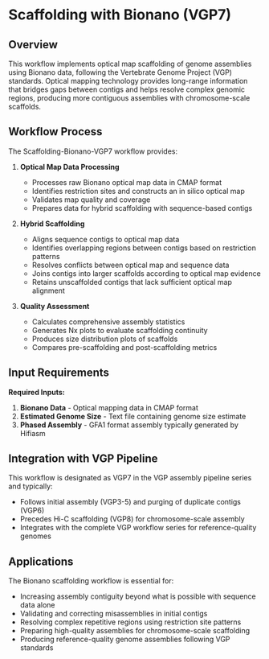# Scaffolding with Bionano (VGP7)

## Overview

This workflow implements optical map scaffolding of genome assemblies using Bionano data, following the Vertebrate Genome Project (VGP) standards. Optical mapping technology provides long-range information that bridges gaps between contigs and helps resolve complex genomic regions, producing more contiguous assemblies with chromosome-scale scaffolds.

## Workflow Process

The Scaffolding-Bionano-VGP7 workflow provides:

1. **Optical Map Data Processing**
   - Processes raw Bionano optical map data in CMAP format
   - Identifies restriction sites and constructs an in silico optical map
   - Validates map quality and coverage
   - Prepares data for hybrid scaffolding with sequence-based contigs

2. **Hybrid Scaffolding**
   - Aligns sequence contigs to optical map data
   - Identifies overlapping regions between contigs based on restriction patterns
   - Resolves conflicts between optical map and sequence data
   - Joins contigs into larger scaffolds according to optical map evidence
   - Retains unscaffolded contigs that lack sufficient optical map alignment

3. **Quality Assessment**
   - Calculates comprehensive assembly statistics
   - Generates Nx plots to evaluate scaffolding continuity
   - Produces size distribution plots of scaffolds
   - Compares pre-scaffolding and post-scaffolding metrics

## Input Requirements

**Required Inputs:**
1. **Bionano Data** - Optical mapping data in CMAP format
2. **Estimated Genome Size** - Text file containing genome size estimate
3. **Phased Assembly** - GFA1 format assembly typically generated by Hifiasm

## Integration with VGP Pipeline

This workflow is designated as VGP7 in the VGP assembly pipeline series and typically:
- Follows initial assembly (VGP3-5) and purging of duplicate contigs (VGP6)
- Precedes Hi-C scaffolding (VGP8) for chromosome-scale assembly
- Integrates with the complete VGP workflow series for reference-quality genomes

## Applications

The Bionano scaffolding workflow is essential for:
- Increasing assembly contiguity beyond what is possible with sequence data alone
- Validating and correcting misassemblies in initial contigs
- Resolving complex repetitive regions using restriction site patterns
- Preparing high-quality assemblies for chromosome-scale scaffolding
- Producing reference-quality genome assemblies following VGP standards